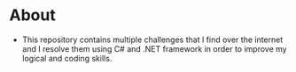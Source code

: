 # About

- This repository contains multiple challenges that I find over the internet and I resolve them using C# and .NET framework in order to improve my logical and coding skills.

